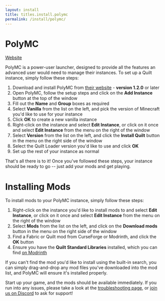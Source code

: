 ```yaml
---
layout: install
title: titles.install.polymc
permalink: /install/polymc/
---
```


<div class="heading-with-button">
   <h1>PolyMC</h1>
   <a href="https://polymc.org" class="button is-link"><span class="icon"><i class="fas fa-globe"></i></span><span>Website</span></a>
</div>

PolyMC is a power-user launcher, designed to provide all the features an advanced user would need to manage their
instances. To set up a Quilt instance, simply follow these steps:

1. Download and install PolyMC from [their website](https://polymc.org) - **version 1.2.0** or later
2. Open PolyMC, follow the setup steps and click on the **Add Instance** button at the top of the window
3. Fill out the **Name** and **Group** boxes as required
4. Select **Vanilla** from the list on the left, and pick the version of Minecraft you'd like to use for your instance
5. Click **OK** to create a new vanilla instance
6. Right-click on the instance and select **Edit Instance**, or click on it once and select **Edit Instance** from the 
   menu on the right of the window
7. Select **Version** from the list on the left, and click the **Install Quilt** button in the menu on the right side 
   of the window
8. Select the Quilt Loader version you'd like to use and click **OK**
9. Set up the rest of your instance as normal

That's all there is to it! Once you've followed these steps, your instance should be ready to go -- just add your 
mods and get playing.

# Installing Mods

To install mods to your PolyMC instance, simply follow these steps:

1. Right-click on the instance you'd like to install mods to and select **Edit Instance**, or click on it once and 
   select **Edit Instance** from the menu on the right of the window
2. Select **Mods** from the list on the left, and click on the **Download mods** button in the menu on the right side
   of the window
3. Find a Fabric or Quilt mod from CurseForge or Modrinth, and click the **OK** button
4. Ensure you have the **Quilt Standard Libraries** installed, which you can find
   [on Modrinth](https://modrinth.com/mod/qsl)

If you can't find the mod you'd like to install using the built-in search, you can simply drag-and-drop any mod files 
you've downloaded into the mod list, and PolyMC will ensure it's installed properly.

Start up your game, and the mods should be available immediately. If you run into any issues, please take a look at the
[troubleshooting page](/usage/troubleshooting), or [join us on Discord](https://discord.quiltmc.org) to ask for support!
